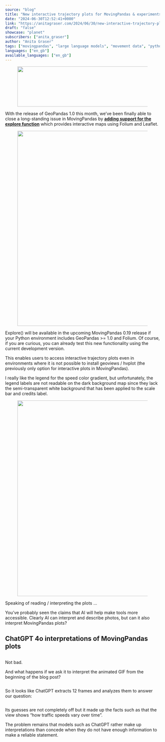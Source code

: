 ```yaml
---
source: "blog"
title: "New interactive trajectory plots for MovingPandas & experiments on their interpretation using ChatGPT 4o"
date: "2024-06-30T12:52:41+0000"
link: "https://anitagraser.com/2024/06/30/new-interactive-trajectory-plots-for-movingpandas-experiments-on-their-interpretation-using-chatgpt-4o/"
draft: "false"
showcase: "planet"
subscribers: ["anita_graser"]
author: "Anita Graser"
tags: ["movingpandas", "large language models", "movement data", "python"]
languages: ["en_gb"]
available_languages: ["en_gb"]
---
```


<figure class="wp-block-image size-large"><img alt="" class="wp-image-9114" height="131" src="https://anitagraser.com/wp-content/uploads/2024/07/movingpandas-1.png?w=545" width="545" /></figure>



<p>With the release of GeoPandas 1.0 this month, we&#8217;ve been finally able to close a long-standing issue in MovingPandas by <strong><a href="https://github.com/movingpandas/movingpandas/commit/bd13a62aec2ea8eb6f9bde144dcb2ed2818905ef">adding support for the explore function</a></strong> which provides interactive maps using Folium and Leaflet. </p>



<figure class="wp-block-image size-large"><img alt="" class="wp-image-9027" height="636" src="https://anitagraser.com/wp-content/uploads/2024/06/mpd-explore.gif?w=936" width="936" /></figure>



<p>Explore() will be available in the upcoming MovingPandas 0.19 release if your Python environment includes GeoPandas &gt;= 1.0 and Folium. Of course, if you are curious, you can already test this new functionality using the current development version.</p>



<p>This enables users to access interactive trajectory plots even in environments where it is not possible to install geoviews / hvplot (the previously only option for interactive plots in MovingPandas). </p>



<p>I really like the legend for the speed color gradient, but unfortunately, the legend labels are not readable on the dark background map since they lack the semi-transparent white background that has been applied to the scale bar and credits label. </p>



<figure class="wp-block-image size-large"><a href="https://anitagraser.com/wp-content/uploads/2024/06/image.png"><img alt="" class="wp-image-9031" height="638" src="https://anitagraser.com/wp-content/uploads/2024/06/image.png?w=936" width="936" /></a></figure>



<p>Speaking of reading / interpreting the plots &#8230;</p>



<p>You&#8217;ve probably seen the claims that AI will help make tools more accessible. Clearly AI can interpret and describe photos, but can it also interpret MovingPandas plots? </p>



<h2 class="wp-block-heading">ChatGPT 4o interpretations of MovingPandas plots</h2>



<figure class="wp-block-image size-full"><a href="https://anitagraser.com/wp-content/uploads/2024/06/image-2.png"><img alt="" class="wp-image-9034" src="https://anitagraser.com/wp-content/uploads/2024/06/image-2.png" /></a></figure>



<p>Not bad. </p>



<p>And what happens if we ask it to interpret the animated GIF from the beginning of the blog post? </p>



<figure class="wp-block-image size-full"><a href="https://anitagraser.com/wp-content/uploads/2024/06/image-4.png"><img alt="" class="wp-image-9038" src="https://anitagraser.com/wp-content/uploads/2024/06/image-4.png" /></a></figure>



<p>So it looks like ChatGPT extracts 12 frames and analyzes them to answer our question: </p>



<figure class="wp-block-image size-full"><a href="https://anitagraser.com/wp-content/uploads/2024/06/image-5.png"><img alt="" class="wp-image-9039" src="https://anitagraser.com/wp-content/uploads/2024/06/image-5.png" /></a></figure>



<p>Its guesses are not completely off but it made up the facts such as that the view shows &#8220;how traffic speeds vary over time&#8221;.</p>



<p>The problem remains that models such as ChatGPT rather make up interpretations than concede when they do not have enough information to make a reliable statement. </p>

